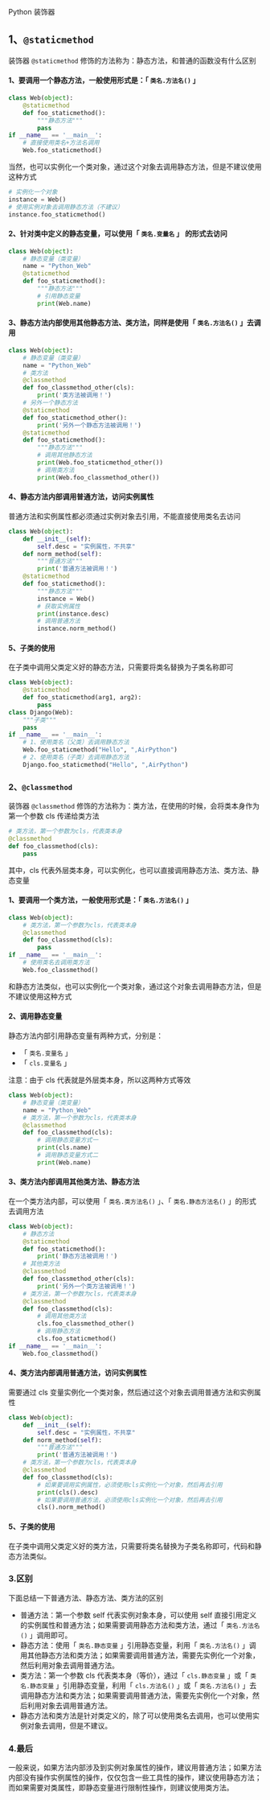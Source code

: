 Python 装饰器 
<a name="NvMZw"></a>
## 1、`@staticmethod`
装饰器 `@staticmethod` 修饰的方法称为：静态方法，和普通的函数没有什么区别
<a name="ePsIj"></a>
#### 1、要调用一个静态方法，一般使用形式是：「 `类名.方法名()` 」
```python
class Web(object):
    @staticmethod
    def foo_staticmethod():
        """静态方法"""
        pass
if __name__ == '__main__':
    # 直接使用类名+方法名调用
    Web.foo_staticmethod()
```
当然，也可以实例化一个类对象，通过这个对象去调用静态方法，但是不建议使用这种方式
```python
# 实例化一个对象
instance = Web()
# 使用实例对象去调用静态方法（不建议）
instance.foo_staticmethod()
```
<a name="3v1Mb"></a>
#### 2、针对类中定义的静态变量，可以使用「 `类名.变量名` 」 的形式去访问
```python
class Web(object):
    # 静态变量（类变量）
    name = "Python_Web"
    @staticmethod
    def foo_staticmethod():
        """静态方法"""
        # 引用静态变量
        print(Web.name)
```
<a name="B2rPT"></a>
#### 3、静态方法内部使用其他静态方法、类方法，同样是使用「 `类名.方法名()` 」去调用
```python
class Web(object):
    # 静态变量（类变量）
    name = "Python_Web"
    # 类方法
    @classmethod
    def foo_classmethod_other(cls):
        print('类方法被调用！')
    # 另外一个静态方法
    @staticmethod
    def foo_staticmethod_other():
        print('另外一个静态方法被调用！')
    @staticmethod
    def foo_staticmethod():
        """静态方法"""
        # 调用其他静态方法
        print(Web.foo_staticmethod_other()) 
        # 调用类方法
        print(Web.foo_classmethod_other())
```
<a name="xlUNy"></a>
#### 4、静态方法内部调用普通方法，访问实例属性
普通方法和实例属性都必须通过实例对象去引用，不能直接使用类名去访问
```python
class Web(object):
    def __init__(self):
        self.desc = "实例属性，不共享"
    def norm_method(self):
        """普通方法"""
        print('普通方法被调用！')
    @staticmethod
    def foo_staticmethod():
        """静态方法"""
        instance = Web()
        # 获取实例属性
        print(instance.desc)
        # 调用普通方法
        instance.norm_method()
```
<a name="02fec881"></a>
#### 5、子类的使用
在子类中调用父类定义好的静态方法，只需要将类名替换为子类名称即可
```python
class Web(object):
    @staticmethod
    def foo_staticmethod(arg1, arg2):
        pass
class Django(Web):
    """子类"""
    pass
if __name__ == '__main__':
    # 1、使用类名（父类）去调用静态方法
    Web.foo_staticmethod("Hello", ",AirPython")
    # 2、使用类名（子类）去调用静态方法
    Django.foo_staticmethod("Hello", ",AirPython")
```
<a name="35Jpl"></a>
### 2、`@classmethod`
装饰器 `@classmethod` 修饰的方法称为：类方法，在使用的时候，会将类本身作为第一个参数 cls 传递给类方法
```python
# 类方法，第一个参数为cls，代表类本身
@classmethod
def foo_classmethod(cls):
    pass
```
其中，cls 代表外层类本身，可以实例化，也可以直接调用静态方法、类方法、静态变量
<a name="3gypv"></a>
#### 1、要调用一个类方法，一般使用形式是：「 `类名.方法名()` 」
```python
class Web(object):
    # 类方法，第一个参数为cls，代表类本身
    @classmethod
    def foo_classmethod(cls):
        pass
if __name__ == '__main__':
    # 使用类名去调用类方法
    Web.foo_classmethod()
```
和静态方法类似，也可以实例化一个类对象，通过这个对象去调用静态方法，但是不建议使用这种方式
<a name="7ab79388"></a>
#### 2、调用静态变量
静态方法内部引用静态变量有两种方式，分别是：

- 「 `类名.变量名` 」
- 「 `cls.变量名` 」

注意：由于 cls 代表就是外层类本身，所以这两种方式等效
```python
class Web(object):
    # 静态变量（类变量）
    name = "Python_Web"
    # 类方法，第一个参数为cls，代表类本身
    @classmethod
    def foo_classmethod(cls):
        # 调用静态变量方式一
        print(cls.name)
        # 调用静态变量方式二
        print(Web.name)
```
<a name="bisQw"></a>
#### 3、类方法内部调用其他类方法、静态方法
在一个类方法内部，可以使用「 `类名.类方法名()` 」、「 `类名.静态方法名()` 」的形式去调用方法
```python
class Web(object):
    # 静态方法
    @staticmethod
    def foo_staticmethod():
        print('静态方法被调用！')
    # 其他类方法
    @classmethod
    def foo_classmethod_other(cls):
        print('另外一个类方法被调用！')
    # 类方法，第一个参数为cls，代表类本身
    @classmethod
    def foo_classmethod(cls):
        # 调用其他类方法
        cls.foo_classmethod_other()
        # 调用静态方法
        cls.foo_staticmethod()
if __name__ == '__main__':
    Web.foo_classmethod()
```
<a name="L8fyM"></a>
#### 4、类方法内部调用普通方法，访问实例属性
需要通过 cls 变量实例化一个类对象，然后通过这个对象去调用普通方法和实例属性
```python
class Web(object):
    def __init__(self):
        self.desc = "实例属性，不共享"
    def norm_method(self):
        """普通方法"""
        print('普通方法被调用！')
    # 类方法，第一个参数为cls，代表类本身
    @classmethod
    def foo_classmethod(cls):
        # 如果要调用实例属性，必须使用cls实例化一个对象，然后再去引用
        print(cls().desc)
        # 如果要调用普通方法，必须使用cls实例化一个对象，然后再去引用
        cls().norm_method()
```
<a name="XxRwu"></a>
#### 5、子类的使用
在子类中调用父类定义好的类方法，只需要将类名替换为子类名称即可，代码和静态方法类似。
<a name="0mhOI"></a>
### 3.区别
下面总结一下普通方法、静态方法、类方法的区别

- 普通方法：第一个参数 self 代表实例对象本身，可以使用 self 直接引用定义的实例属性和普通方法；如果需要调用静态方法和类方法，通过「 `类名.方法名()` 」调用即可。
- 静态方法：使用「 `类名.静态变量` 」引用静态变量，利用「 `类名.方法名()` 」调用其他静态方法和类方法；如果需要调用普通方法，需要先实例化一个对象，然后利用对象去调用普通方法。
- 类方法：第一个参数 cls 代表类本身（等价），通过「 `cls.静态变量` 」或「 `类名.静态变量` 」引用静态变量，利用「 `cls.方法名()` 」或「 `类名.方法名()` 」去调用静态方法和类方法；如果需要调用普通方法，需要先实例化一个对象，然后利用对象去调用普通方法。
- 静态方法和类方法是针对类定义的，除了可以使用类名去调用，也可以使用实例对象去调用，但是不建议。
<a name="nY1Vp"></a>
### 4.最后
一般来说，如果方法内部涉及到实例对象属性的操作，建议用普通方法；如果方法内部没有操作实例属性的操作，仅仅包含一些工具性的操作，建议使用静态方法；而如果需要对类属性，即静态变量进行限制性操作，则建议使用类方法。
